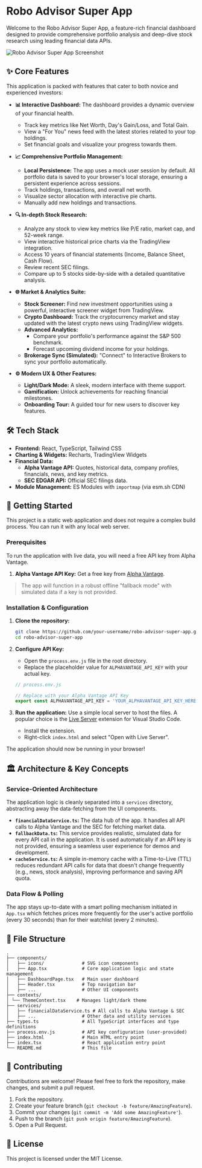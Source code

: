 
# Robo Advisor Super App

Welcome to the Robo Advisor Super App, a feature-rich financial dashboard designed to provide comprehensive portfolio analysis and deep-dive stock research using leading financial data APIs.

![Robo Advisor Super App Screenshot](https://storage.googleapis.com/maker-suite-media/projects/project-examples/finance-dashboard-hero.png)

## ✨ Core Features

This application is packed with features that cater to both novice and experienced investors:

*   **📊 Interactive Dashboard:** The dashboard provides a dynamic overview of your financial health.
    *   Track key metrics like Net Worth, Day's Gain/Loss, and Total Gain.
    *   View a "For You" news feed with the latest stories related to your top holdings.
    *   Set financial goals and visualize your progress towards them.

*   **📈 Comprehensive Portfolio Management:**
    *   **Local Persistence:** The app uses a mock user session by default. All portfolio data is saved to your browser's local storage, ensuring a persistent experience across sessions.
    *   Track holdings, transactions, and overall net worth.
    *   Visualize sector allocation with interactive pie charts.
    *   Manually add new holdings and transactions.

*   **🔍 In-depth Stock Research:**
    *   Analyze any stock to view key metrics like P/E ratio, market cap, and 52-week range.
    *   View interactive historical price charts via the TradingView integration.
    *   Access 10 years of financial statements (Income, Balance Sheet, Cash Flow).
    *   Review recent SEC filings.
    *   Compare up to 5 stocks side-by-side with a detailed quantitative analysis.

*   **🌐 Market & Analytics Suite:**
    *   **Stock Screener:** Find new investment opportunities using a powerful, interactive screener widget from TradingView.
    *   **Crypto Dashboard:** Track the cryptocurrency market and stay updated with the latest crypto news using TradingView widgets.
    *   **Advanced Analytics:**
        *   Compare your portfolio's performance against the S&P 500 benchmark.
        *   Forecast upcoming dividend income for your holdings.
    *   **Brokerage Sync (Simulated):** "Connect" to Interactive Brokers to sync your portfolio automatically.

*   **⚙️ Modern UX & Other Features:**
    *   **Light/Dark Mode:** A sleek, modern interface with theme support.
    *   **Gamification:** Unlock achievements for reaching financial milestones.
    *   **Onboarding Tour:** A guided tour for new users to discover key features.

## 🛠️ Tech Stack

*   **Frontend:** React, TypeScript, Tailwind CSS
*   **Charting & Widgets:** Recharts, TradingView Widgets
*   **Financial Data:**
    *   **Alpha Vantage API:** Quotes, historical data, company profiles, financials, news, and key metrics.
    *   **SEC EDGAR API:** Official SEC filings data.
*   **Module Management:** ES Modules with `importmap` (via esm.sh CDN)

## 🚀 Getting Started

This project is a static web application and does not require a complex build process. You can run it with any local web server.

### Prerequisites

To run the application with live data, you will need a free API key from Alpha Vantage.

1.  **Alpha Vantage API Key:** Get a free key from [Alpha Vantage](https://www.alphavantage.co/).

> The app will function in a robust offline "fallback mode" with simulated data if a key is not provided.

### Installation & Configuration

1.  **Clone the repository:**
    ```bash
    git clone https://github.com/your-username/robo-advisor-super-app.git
    cd robo-advisor-super-app
    ```

2.  **Configure API Key:**
    *   Open the `process.env.js` file in the root directory.
    *   Replace the placeholder value for `ALPHAVANTAGE_API_KEY` with your actual key.
    ```javascript
    // process.env.js
    
    // Replace with your Alpha Vantage API Key
    export const ALPHAVANTAGE_API_KEY = 'YOUR_ALPHAVANTAGE_API_KEY_HERE';
    ```

3.  **Run the application:**
    Use a simple local server to host the files. A popular choice is the [Live Server](https://marketplace.visualstudio.com/items?itemName=ritwickdey.LiveServer) extension for Visual Studio Code.
    *   Install the extension.
    *   Right-click `index.html` and select "Open with Live Server".

The application should now be running in your browser!

## 🏛️ Architecture & Key Concepts

### Service-Oriented Architecture

The application logic is cleanly separated into a `services` directory, abstracting away the data-fetching from the UI components.

*   **`financialDataService.ts`:** The data hub of the app. It handles all API calls to Alpha Vantage and the SEC for fetching market data.
*   **`fallbackData.ts`:** This service provides realistic, simulated data for every API call in the application. It is used automatically if an API key is not provided, ensuring a seamless user experience for demos and development.
*   **`cacheService.ts`:** A simple in-memory cache with a Time-to-Live (TTL) reduces redundant API calls for data that doesn't change frequently (e.g., news, stock analysis), improving performance and saving API quota.

### Data Flow & Polling

The app stays up-to-date with a smart polling mechanism initiated in `App.tsx` which fetches prices more frequently for the user's active portfolio (every 30 seconds) than for their watchlist (every 2 minutes).

## 📁 File Structure

```
.
├── components/
│   ├── icons/              # SVG icon components
│   ├── App.tsx             # Core application logic and state management
│   ├── DashboardPage.tsx   # Main user dashboard
│   ├── Header.tsx          # Top navigation bar
│   ├── ...                 # Other UI components
├── contexts/
│ └── ThemeContext.tsx    # Manages light/dark theme
├── services/
│   ├── financialDataService.ts # All calls to Alpha Vantage & SEC
│   ├── ...                 # Other data and utility services
├── types.ts                # All TypeScript interfaces and type definitions
├── process.env.js          # API key configuration (user-provided)
├── index.html              # Main HTML entry point
├── index.tsx               # React application entry point
└── README.md               # This file
```

## 🤝 Contributing

Contributions are welcome! Please feel free to fork the repository, make changes, and submit a pull request.

1.  Fork the repository.
2.  Create your feature branch (`git checkout -b feature/AmazingFeature`).
3.  Commit your changes (`git commit -m 'Add some AmazingFeature'`).
4.  Push to the branch (`git push origin feature/AmazingFeature`).
5.  Open a Pull Request.

## 📜 License

This project is licensed under the MIT License.
